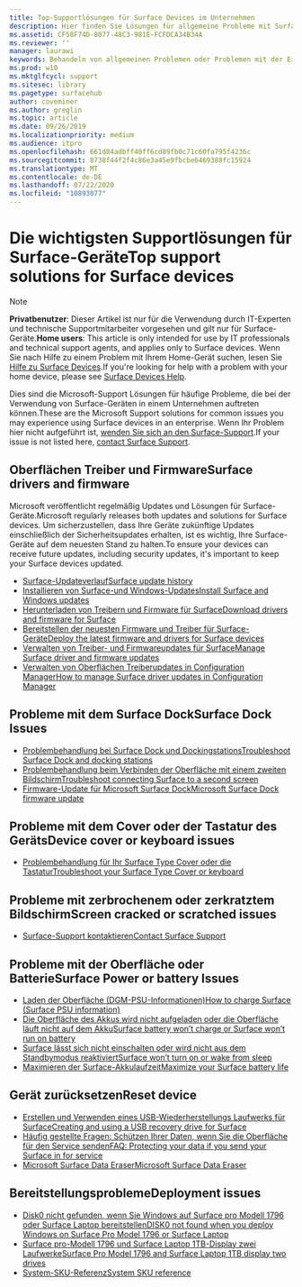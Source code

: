 ```yaml
---
title: Top-Supportlösungen für Surface Devices im Unternehmen
description: Hier finden Sie Lösungen für allgemeine Probleme mit Surface-Geräten in Unternehmen.
ms.assetid: CF58F74D-8077-48C3-981E-FCFDCA34B34A
ms.reviewer: ''
manager: laurawi
keywords: Behandeln von allgemeinen Problemen oder Problemen mit der Einrichtung
ms.prod: w10
ms.mktglfcycl: support
ms.sitesec: library
ms.pagetype: surfacehub
author: coveminer
ms.author: greglin
ms.topic: article
ms.date: 09/26/2019
ms.localizationpriority: medium
ms.audience: itpro
ms.openlocfilehash: 661d84adbff40ff6cd89fb0c71c60fa795f4236c
ms.sourcegitcommit: 8738f44f2f4c86e3a45e9fbcbe6469388fc15924
ms.translationtype: MT
ms.contentlocale: de-DE
ms.lasthandoff: 07/22/2020
ms.locfileid: "10893077"
---
```

# <span data-ttu-id="5c751-104">Die wichtigsten Supportlösungen für Surface-Geräte</span><span class="sxs-lookup"><span data-stu-id="5c751-104">Top support solutions for Surface devices</span></span>

> [!Note]
> <span data-ttu-id="5c751-105">**Privatbenutzer**: Dieser Artikel ist nur für die Verwendung durch IT-Experten und technische Supportmitarbeiter vorgesehen und gilt nur für Surface-Geräte.</span><span class="sxs-lookup"><span data-stu-id="5c751-105">**Home users**: This article is only intended for use by IT professionals and technical support agents, and applies only to Surface devices.</span></span> <span data-ttu-id="5c751-106">Wenn Sie nach Hilfe zu einem Problem mit Ihrem Home-Gerät suchen, lesen Sie [Hilfe zu Surface Devices](https://support.microsoft.com/products/surface-devices).</span><span class="sxs-lookup"><span data-stu-id="5c751-106">If you're looking for help with a problem with your home device, please see [Surface Devices Help](https://support.microsoft.com/products/surface-devices).</span></span>

<span data-ttu-id="5c751-107">Dies sind die Microsoft-Support Lösungen für häufige Probleme, die bei der Verwendung von Surface-Geräten in einem Unternehmen auftreten können.</span><span class="sxs-lookup"><span data-stu-id="5c751-107">These are the Microsoft Support solutions for common issues you may experience using Surface devices in an enterprise.</span></span> <span data-ttu-id="5c751-108">Wenn Ihr Problem hier nicht aufgeführt ist, [wenden Sie sich an den Surface-Support](contact-surface-support.md?tabs=online).</span><span class="sxs-lookup"><span data-stu-id="5c751-108">If your issue is not listed here, [contact Surface Support](contact-surface-support.md?tabs=online).</span></span>

## <span data-ttu-id="5c751-109">Oberflächen Treiber und Firmware</span><span class="sxs-lookup"><span data-stu-id="5c751-109">Surface drivers and firmware</span></span>

<span data-ttu-id="5c751-110">Microsoft veröffentlicht regelmäßig Updates und Lösungen für Surface-Geräte.</span><span class="sxs-lookup"><span data-stu-id="5c751-110">Microsoft regularly releases both updates and solutions for Surface devices.</span></span> <span data-ttu-id="5c751-111">Um sicherzustellen, dass Ihre Geräte zukünftige Updates einschließlich der Sicherheitsupdates erhalten, ist es wichtig, Ihre Surface-Geräte auf dem neuesten Stand zu halten.</span><span class="sxs-lookup"><span data-stu-id="5c751-111">To ensure your devices can receive future updates, including security updates, it's important to keep your Surface devices updated.</span></span>

- [<span data-ttu-id="5c751-112">Surface-Updateverlauf</span><span class="sxs-lookup"><span data-stu-id="5c751-112">Surface update history</span></span>](https://www.microsoft.com/surface/support/install-update-activate/surface-update-history)
- [<span data-ttu-id="5c751-113">Installieren von Surface-und Windows-Updates</span><span class="sxs-lookup"><span data-stu-id="5c751-113">Install Surface and Windows updates</span></span>](https://www.microsoft.com/surface/support/performance-and-maintenance/install-software-updates-for-surface?os=windows-10&=undefined)
- [<span data-ttu-id="5c751-114">Herunterladen von Treibern und Firmware für Surface</span><span class="sxs-lookup"><span data-stu-id="5c751-114">Download drivers and firmware for Surface</span></span>](https://support.microsoft.com/help/4023482)
- [<span data-ttu-id="5c751-115">Bereitstellen der neuesten Firmware und Treiber für Surface-Geräte</span><span class="sxs-lookup"><span data-stu-id="5c751-115">Deploy the latest firmware and drivers for Surface devices</span></span>](https://docs.microsoft.com/surface/deploy-the-latest-firmware-and-drivers-for-surface-devices)
- [<span data-ttu-id="5c751-116">Verwalten von Treiber- und Firmwareupdates für Surface</span><span class="sxs-lookup"><span data-stu-id="5c751-116">Manage Surface driver and firmware updates</span></span>](https://docs.microsoft.com/surface/manage-surface-pro-3-firmware-updates)
- [<span data-ttu-id="5c751-117">Verwalten von Oberflächen Treiberupdates in Configuration Manager</span><span class="sxs-lookup"><span data-stu-id="5c751-117">How to manage Surface driver updates in Configuration Manager</span></span>](https://support.microsoft.com/help/4098906)

## <span data-ttu-id="5c751-118">Probleme mit dem Surface Dock</span><span class="sxs-lookup"><span data-stu-id="5c751-118">Surface Dock Issues</span></span>

- [<span data-ttu-id="5c751-119">Problembehandlung bei Surface Dock und Dockingstations</span><span class="sxs-lookup"><span data-stu-id="5c751-119">Troubleshoot Surface Dock and docking stations</span></span>](https://support.microsoft.com/help/4023468/surface-troubleshoot-surface-dock-and-docking-stations)
- [<span data-ttu-id="5c751-120">Problembehandlung beim Verbinden der Oberfläche mit einem zweiten Bildschirm</span><span class="sxs-lookup"><span data-stu-id="5c751-120">Troubleshoot connecting Surface to a second screen</span></span>](https://support.microsoft.com/help/4023496)
- [<span data-ttu-id="5c751-121">Firmware-Update für Microsoft Surface Dock</span><span class="sxs-lookup"><span data-stu-id="5c751-121">Microsoft Surface Dock firmware update</span></span>](https://docs.microsoft.com/surface/surface-dock-updater)

## <span data-ttu-id="5c751-122">Probleme mit dem Cover oder der Tastatur des Geräts</span><span class="sxs-lookup"><span data-stu-id="5c751-122">Device cover or keyboard issues</span></span>

- [<span data-ttu-id="5c751-123">Problembehandlung für Ihr Surface Type Cover oder die Tastatur</span><span class="sxs-lookup"><span data-stu-id="5c751-123">Troubleshoot your Surface Type Cover or keyboard</span></span>](https://www.microsoft.com/surface/support/hardware-and-drivers/troubleshoot-surface-keyboards)

## <span data-ttu-id="5c751-124">Probleme mit zerbrochenem oder zerkratztem Bildschirm</span><span class="sxs-lookup"><span data-stu-id="5c751-124">Screen cracked or scratched issues</span></span>

- [<span data-ttu-id="5c751-125">Surface-Support kontaktieren</span><span class="sxs-lookup"><span data-stu-id="5c751-125">Contact Surface Support</span></span>](contact-surface-support.md?tabs=online)

## <span data-ttu-id="5c751-126">Probleme mit der Oberfläche oder Batterie</span><span class="sxs-lookup"><span data-stu-id="5c751-126">Surface Power or battery Issues</span></span>

- [<span data-ttu-id="5c751-127">Laden der Oberfläche (DGM-PSU-Informationen)</span><span class="sxs-lookup"><span data-stu-id="5c751-127">How to charge Surface (Surface PSU information)</span></span>](https://support.microsoft.com/help/4023496)
- [<span data-ttu-id="5c751-128">Die Oberfläche des Akkus wird nicht aufgeladen oder die Oberfläche läuft nicht auf dem Akku</span><span class="sxs-lookup"><span data-stu-id="5c751-128">Surface battery won’t charge or Surface won’t run on battery</span></span>](https://support.microsoft.com/help/4023536)
- [<span data-ttu-id="5c751-129">Surface lässt sich nicht einschalten oder wird nicht aus dem Standbymodus reaktiviert</span><span class="sxs-lookup"><span data-stu-id="5c751-129">Surface won’t turn on or wake from sleep</span></span>](https://support.microsoft.com/help/4023537)
- [<span data-ttu-id="5c751-130">Maximieren der Surface-Akkulaufzeit</span><span class="sxs-lookup"><span data-stu-id="5c751-130">Maximize your Surface battery life</span></span>](https://support.microsoft.com/help/4483194)

## <span data-ttu-id="5c751-131">Gerät zurücksetzen</span><span class="sxs-lookup"><span data-stu-id="5c751-131">Reset device</span></span>

- [<span data-ttu-id="5c751-132">Erstellen und Verwenden eines USB-Wiederherstellungs Laufwerks für Surface</span><span class="sxs-lookup"><span data-stu-id="5c751-132">Creating and using a USB recovery drive for Surface</span></span>](https://support.microsoft.com/help/4023512)
- [<span data-ttu-id="5c751-133">Häufig gestellte Fragen: Schützen Ihrer Daten, wenn Sie die Oberfläche für den Service senden</span><span class="sxs-lookup"><span data-stu-id="5c751-133">FAQ: Protecting your data if you send your Surface in for service</span></span>](https://support.microsoft.com/help/4023508)
- [<span data-ttu-id="5c751-134">Microsoft Surface Data Eraser</span><span class="sxs-lookup"><span data-stu-id="5c751-134">Microsoft Surface Data Eraser</span></span>](https://docs.microsoft.com/surface/microsoft-surface-data-eraser)

## <span data-ttu-id="5c751-135">Bereitstellungsprobleme</span><span class="sxs-lookup"><span data-stu-id="5c751-135">Deployment issues</span></span>

- [<span data-ttu-id="5c751-136">Disk0 nicht gefunden, wenn Sie Windows auf Surface pro Modell 1796 oder Surface Laptop bereitstellen</span><span class="sxs-lookup"><span data-stu-id="5c751-136">DISK0 not found when you deploy Windows on Surface Pro Model 1796 or Surface Laptop</span></span>](https://support.microsoft.com/help/4046108)
- [<span data-ttu-id="5c751-137">Surface pro-Modell 1796 und Surface Laptop 1TB-Display zwei Laufwerke</span><span class="sxs-lookup"><span data-stu-id="5c751-137">Surface Pro Model 1796 and Surface Laptop 1TB display two drives</span></span>](https://support.microsoft.com/help/4046105)
- [<span data-ttu-id="5c751-138">System-SKU-Referenz</span><span class="sxs-lookup"><span data-stu-id="5c751-138">System SKU reference</span></span>](https://docs.microsoft.com/surface/surface-system-sku-reference)

